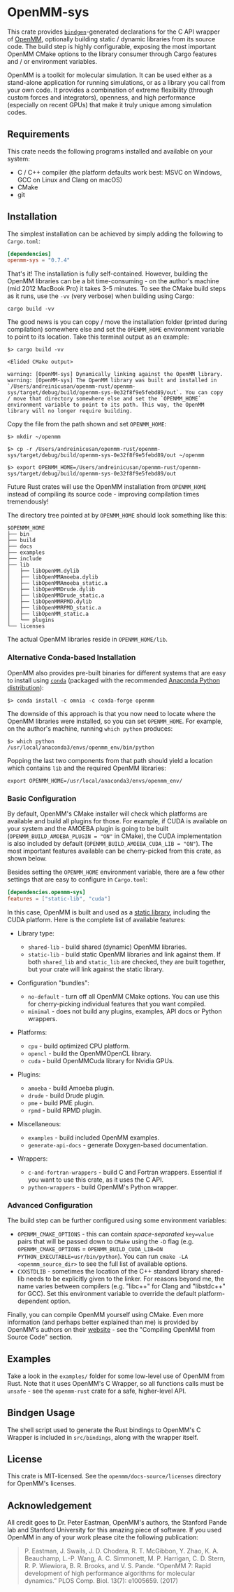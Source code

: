 # OpenMM-sys
This crate provides [`bindgen`](https://docs.rs/bindgen/)-generated declarations for the C API wrapper of [OpenMM](http://openmm.org/), optionally building static / dynamic libraries from its source code. The build step is highly configurable, exposing the most important OpenMM CMake options to the library consumer through Cargo features and / or environment variables.

OpenMM is a toolkit for molecular simulation. It can be used either as a stand-alone application for running simulations, or as a library you call from your own code. It provides a combination of extreme flexibility (through custom forces and integrators), openness, and high performance (especially on recent GPUs) that make it truly unique among simulation codes.

## Requirements
This crate needs the following programs installed and available on your system:

- C / C++ compiler (the platform defaults work best: MSVC on Windows, GCC on Linux and Clang on macOS)
- CMake
- git

## Installation

The simplest installation can be achieved by simply adding the following to `Cargo.toml`:

```toml
[dependencies]
openmm-sys = "0.7.4"
```

That's it! The installation is fully self-contained. However, building the OpenMM libraries can be a bit time-consuming - on the author's machine (mid 2012 MacBook Pro) it takes 3-5 minutes. To see the CMake build steps as it runs, use the `-vv` (very verbose) when building using Cargo:

```
cargo build -vv
```

The good news is you can copy / move the installation folder (printed during compilation) somewhere else and set the `OPENMM_HOME` environment variable to point to its location. Take this terminal output as an example:

```
$> cargo build -vv

<Elided CMake output>

warning: [OpenMM-sys] Dynamically linking against the OpenMM library.
warning: [OpenMM-sys] The OpenMM library was built and installed in `/Users/andreinicusan/openmm-rust/openmm-sys/target/debug/build/openmm-sys-0e32f8f9e5febd89/out`. You can copy / move that directory somewhere else and set the `OPENMM_HOME` environment variable to point to its path. This way, the OpenMM library will no longer require building.

```

Copy the file from the path shown and set `OPENMM_HOME`:

```
$> mkdir ~/openmm

$> cp -r /Users/andreinicusan/openmm-rust/openmm-sys/target/debug/build/openmm-sys-0e32f8f9e5febd89/out ~/openmm

$> export OPENMM_HOME=/Users/andreinicusan/openmm-rust/openmm-sys/target/debug/build/openmm-sys-0e32f8f9e5febd89/out
```

Future Rust crates will use the OpenMM installation from `OPENMM_HOME` instead of compiling its source code - improving compilation times tremendously!

The directory tree pointed at by `OPENMM_HOME` should look something like this:

```
$OPENMM_HOME
├── bin
├── build
├── docs
├── examples
├── include
├── lib
│   ├── libOpenMM.dylib
│   ├── libOpenMMAmoeba.dylib
│   ├── libOpenMMAmoeba_static.a
│   ├── libOpenMMDrude.dylib
│   ├── libOpenMMDrude_static.a
│   ├── libOpenMMRPMD.dylib
│   ├── libOpenMMRPMD_static.a
│   ├── libOpenMM_static.a
│   └── plugins
└── licenses
```

The actual OpenMM libraries reside in `OPENMM_HOME/lib`.

### Alternative Conda-based Installation
OpenMM also provides pre-built binaries for different systems that are easy to install using [`conda`](https://docs.conda.io/en/latest/) (packaged with the recommended [Anaconda Python distribution](https://docs.continuum.io/anaconda/install/)):

```
$> conda install -c omnia -c conda-forge openmm
```

The downside of this approach is that you now need to locate where the OpenMM libraries were installed, so you can set `OPENMM_HOME`. For example, on the author's machine, running `which python` produces:

```
$> which python
/usr/local/anaconda3/envs/openmm_env/bin/python
```

Popping the last two components from that path should yield a location which contains `lib` and the required OpenMM libraries:

```
export OPENMM_HOME=/usr/local/anaconda3/envs/openmm_env/
```


### Basic Configuration
By default, OpenMM's CMake installer will check which platforms are available and build all plugins for those. For example, if CUDA is available on your system and the AMOEBA plugin is going to be built (`OPENMM_BUILD_AMOEBA_PLUGIN = "ON"` in CMake), the CUDA implementation is also included by default (`OPENMM_BUILD_AMOEBA_CUDA_LIB = "ON"`). The most important features available can be cherry-picked from this crate, as shown below.

Besides setting the `OPENMM_HOME` environment variable, there are a few other settings that are easy to configure in `Cargo.toml`:

```toml
[dependencies.openmm-sys]
features = ["static-lib", "cuda"]
```

In this case, OpenMM is built and used as a [static library](https://en.wikipedia.org/wiki/Static_library), including the CUDA platform. Here is the complete list of available features:

- Library type:
  - `shared-lib` - build shared (dynamic) OpenMM libraries.
  - `static-lib` - build static OpenMM libraries and link against them. If both `shared_lib` and `static_lib` are checked, they are built together, but your crate will link against the static library.

- Configuration "bundles":
  - `no-default` - turn off all OpenMM CMake options. You can use this for cherry-picking individual features that you want compiled.
  - `minimal` - does not build any plugins, examples, API docs or Python wrappers. 

- Platforms:
  - `cpu` - build optimized CPU platform.
  - `opencl` - build the OpenMMOpenCL library.
  - `cuda` - build OpenMMCuda library for Nvidia GPUs.

- Plugins:
  - `amoeba` - build Amoeba plugin.
  - `drude` - build Drude plugin.
  - `pme` - build PME plugin.
  - `rpmd` - build RPMD plugin.

- Miscellaneous:
  - `examples` - build included OpenMM examples.
  - `generate-api-docs` - generate Doxygen-based documentation.

- Wrappers:
  - `c-and-fortran-wrappers` - build C and Fortran wrappers. Essential if you want to use this crate, as it uses the C API.
  - `python-wrappers` - build OpenMM's Python wrapper.

### Advanced Configuration
The build step can be further configured using some environment variables:

- `OPENMM_CMAKE_OPTIONS` - this can contain *space-separated* `key=value` pairs that will be passed down to `CMake` using the `-D` flag (e.g. `OPENMM_CMAKE_OPTIONS` = `OPENMM_BUILD_CUDA_LIB=ON PYTHON_EXECUTABLE=usr/bin/python`). You can run `cmake -LA <openmm_source_dir>` to see the full list of available options.
- `CXXSTDLIB` - sometimes the location of the C++ standard library shared-lib needs to be explicitly given to the linker. For reasons beyond me, the name varies between compilers (e.g. "libc++" for Clang and "libstdc++" for GCC). Set this environment variable to override the default platform-dependent option.

Finally, you can compile OpenMM yourself using CMake. Even more information (and perhaps better explained than me) is provided by OpenMM's authors on their [website](http://docs.openmm.org/latest/userguide/library.html#compiling-openmm-from-source-code) - see the "Compiling OpenMM from Source Code" section.


## Examples
Take a look in the `examples/` folder for some low-level use of OpenMM from Rust. Note that it uses OpenMM's C Wrapper, so all functions calls must be `unsafe` - see the `openmm-rust` crate for a safe, higher-level API.

## Bindgen Usage
The shell script used to generate the Rust bindings to OpenMM's C Wrapper is included in `src/bindings`, along with the wrapper itself.

## License
This crate is MIT-licensed. See the `openmm/docs-source/licenses` directory for OpenMM's licenses.

## Acknowledgement
All credit goes to Dr. Peter Eastman, OpenMM's authors, the Stanford Pande lab and Stanford University for this amazing piece of software. If you used OpenMM in any of your work please cite the following publication:

> P. Eastman, J. Swails, J. D. Chodera, R. T. McGibbon, Y. Zhao, K. A. Beauchamp, L.-P. Wang, A. C. Simmonett, M. P. Harrigan, C. D. Stern, R. P. Wiewiora, B. R. Brooks, and V. S. Pande. “OpenMM 7: Rapid development of high performance algorithms for molecular dynamics.” PLOS Comp. Biol. 13(7): e1005659. (2017)

